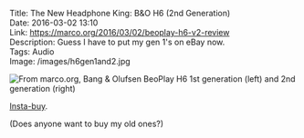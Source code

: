 Title: The New Headphone King: B&O H6 (2nd Generation)  
Date: 2016-03-02 13:10  
Link: https://marco.org/2016/03/02/beoplay-h6-v2-review  
Description: Guess I have to put my gen 1's on eBay now.  
Tags: Audio  
Image: /images/h6gen1and2.jpg  

![From marco.org, Bang & Olufsen BeoPlay H6 1st generation (left) and 2nd generation (right)][1]

[Insta-buy][2].

(Does anyone want to buy my old ones?)

[1]: /images/h6gen1and2.jpg "Bang & Olufsen BeoPlay H6 gen 1 and gen 2"
[2]: http://www.amazon.com/gp/product/B01B45RTSK?tag=theov0c-20 "B&O H6's on Amazon"